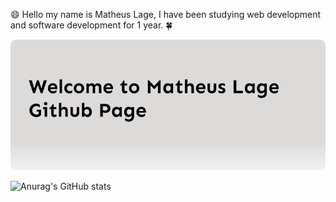 :smile:
Hello my name is Matheus Lage, I have been studying web development and software development for 1 year.
:four_leaf_clover:

![Welcome](/welcomeimage.png?raw=true)

![Anurag's GitHub stats](https://github-readme-stats.vercel.app/api?username=MatheusLagealt&show_icons=true&theme=synthwave)
